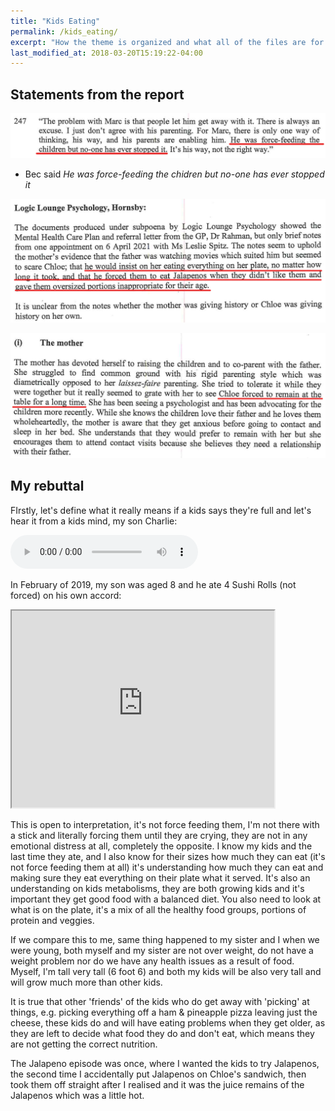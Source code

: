 ```yaml
---
title: "Kids Eating"
permalink: /kids_eating/
excerpt: "How the theme is organized and what all of the files are for."
last_modified_at: 2018-03-20T15:19:22-04:00
---
```

## Statements from the report

![](../blobs/reportforcefeeding/report_forcefeeding1.png)

- Bec said *He was force-feeding the chidren but no-one has ever stopped it*

![](../blobs/reportforcefeeding/report_forcefeeding2.png)

![](../blobs/reportforcefeeding/report_forcefeeding3.png)

## My rebuttal

FIrstly, let's define what it really means if a kids says they're full and let's hear it from a kids mind, my son Charlie:

<audio src="../audio/Definition_of_full_from_a_kids_mind.mp3" type="audio/mpeg" controls>
  I'm sorry. You're browser doesn't support HTML5 <code>audio</code>.
</audio>

In February of 2019, my son was aged 8 and he ate 4 Sushi Rolls (not forced) on his own accord:

<iframe width="420" height="315"
    src="https://www.youtube.com/embed/gmMTAULqgzc?Version=3&autoplay=1&mute=1&loop=1&showinfo=1&rel=0">
</iframe>



This is open to interpretation, it's not force feeding them, I'm not there with a stick and literally forcing them until they are crying, they are not in any emotional distress at all, completely the opposite. I know my kids and the last time they ate, and I also know for their sizes how much they can eat (it's not force feeding them at all) it's understanding how much they can eat and making sure they eat everything on their plate what it served. It's also an understanding on kids metabolisms, they are both growing kids and it's important they get good food with a balanced diet. You also need to look at what is on the plate, it's a mix of all the healthy food groups, portions of protein and veggies. 

If we compare this to me, same thing happened to my sister and I when we were young, both myself and my sister are not over weight, do not have a weight problem nor do we have any health issues as a result of food. Myself, I'm tall very tall (6 foot 6) and both my kids will be also very tall and will grow much more than other kids. 

It is true that other 'friends' of the kids who do get away with 'picking' at things, e.g. picking everything off a ham & pineapple pizza leaving just the cheese, these kids do and will have eating problems when they get older, as they are left to decide what food they do and don't eat, which means they are not getting the correct nutrition.  

The Jalapeno episode was once, where I wanted the kids to try Jalapenos, the second time I accidentally put Jalapenos on Chloe's sandwich, then took them off straight after I realised and it was the juice remains of the Jalapenos which was a little hot.